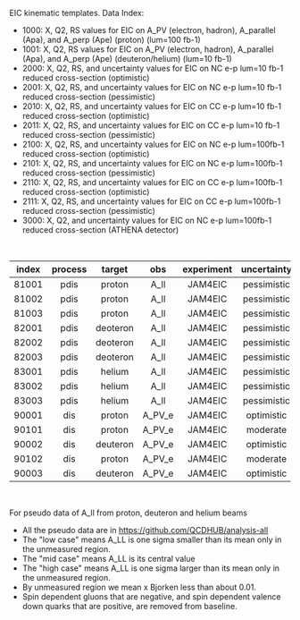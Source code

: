 EIC kinematic templates.  Data Index:

- 1000: X, Q2, RS values for EIC on A_PV (electron, hadron), A_parallel (Apa), and A_perp (Ape) (proton) (lum=100 fb-1)
- 1001: X, Q2, RS values for EIC on A_PV (electron, hadron), A_parallel (Apa), and A_perp (Ape) (deuteron/helium) (lum=10 fb-1)
- 2000: X, Q2, RS, and uncertainty values for EIC on NC e-p lum=10 fb-1 reduced cross-section (optimistic)
- 2001: X, Q2, RS, and uncertainty values for EIC on NC e-p lum=10 fb-1 reduced cross-section (pessimistic)
- 2010: X, Q2, RS, and uncertainty values for EIC on CC e-p lum=10 fb-1 reduced cross-section (optimistic)
- 2011: X, Q2, RS, and uncertainty values for EIC on CC e-p lum=10 fb-1 reduced cross-section (pessimistic)
- 2100: X, Q2, RS, and uncertainty values for EIC on NC e-p lum=100fb-1 reduced cross-section (optimistic)
- 2101: X, Q2, RS, and uncertainty values for EIC on NC e-p lum=100fb-1 reduced cross-section (pessimistic)
- 2110: X, Q2, RS, and uncertainty values for EIC on CC e-p lum=100fb-1 reduced cross-section (optimistic)
- 2111: X, Q2, RS, and uncertainty values for EIC on CC e-p lum=100fb-1 reduced cross-section (pessimistic)
- 3000: X, Q2, and uncertainty values for EIC on NC e-p lum=100fb-1 reduced cross-section (ATHENA detector)

<br>

| index |  process | target   | obs      | experiment     | uncertainty       | parameterization  | comment           |
| :--:  |  :--:    | :--:     | :--:     | :--:           | :--:              | :--:              | :--:              |
| 81001 |  pdis    | proton   | A_ll     | JAM4EIC        | pessimistic       | valence           | high case |
| 81002 |  pdis    | proton   | A_ll     | JAM4EIC        | pessimistic       | valence           | mid case  |
| 81003 |  pdis    | proton   | A_ll     | JAM4EIC        | pessimistic       | valence           | low case  |
| 82001 |  pdis    | deoteron | A_ll     | JAM4EIC        | pessimistic       | valence           | high case |
| 82002 |  pdis    | deoteron | A_ll     | JAM4EIC        | pessimistic       | valence           | mid case  |
| 82003 |  pdis    | deoteron | A_ll     | JAM4EIC        | pessimistic       | valence           | low case  |
| 83001 |  pdis    | helium   | A_ll     | JAM4EIC        | pessimistic       | valence           | high case |
| 83002 |  pdis    | helium   | A_ll     | JAM4EIC        | pessimistic       | valence           | mid case  |
| 83003 |  pdis    | helium   | A_ll     | JAM4EIC        | pessimistic       | valence           | low case  |
| 90001 |  dis     | proton   | A_PV_e   | JAM4EIC        | optimistic        | ---               | 100 fb-1
| 90101 |  dis     | proton   | A_PV_e   | JAM4EIC        | moderate          | ---               | 100 fb-1
| 90002 |  dis     | deuteron | A_PV_e   | JAM4EIC        | optimistic        | ---               | 10  fb-1
| 90102 |  dis     | proton   | A_PV_e   | JAM4EIC        | moderate          | ---               | 100 fb-1
| 90003 |  dis     | deuteron | A_PV_e   | JAM4EIC        | optimistic        | ---               | 100 fb-1

<br>

For pseudo data of A_ll from proton, deuteron and helium beams

- All the pseudo data are in https://github.com/QCDHUB/analysis-all
- The "low case" means A_LL is one sigma smaller than its mean only in the unmeasured region.
- The "mid case" means A_LL is its central value
- The "high case" means A_LL is one sigma larger than its mean only in the unmeasured region.
- By unmeasured region we mean x Bjorken less than about 0.01.
- Spin dependent gluons that are negative, and spin dependent valence down quarks that are positive, are removed from baseline.
